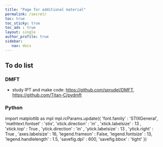 ```yaml
---
title: "Page for additional material"
permalink: /secret/
toc: true
toc_sticky: true
toc_ads : true
layout: single
author_profile: true
sidebar:
   nav: docs
---
```


## To do list

### DMFT
* study IPT and make code: <https://github.com/sprudel/DMFT>, <https://github.com/Titan-C/pydmft>

### Python
import matplotlib as mpl
mpl.rcParams.update({
    'font.family' : 'STIXGeneral',
    'mathtext.fontset' : 'stix',
    'xtick.direction' : 'in' ,
    'xtick.labelsize' : 13 ,
    'xtick.top' : True ,
    'ytick.direction' : 'in' ,
    'ytick.labelsize' : 13 ,
    'ytick.right' : True ,
    'axes.labelsize' : 16,
    'legend.frameon' : False,
    'legend.fontsize' : 13,
    'legend.handlelength' : 1.5,
    'savefig.dpi' : 600, 
    'savefig.bbox' : 'tight'
})
